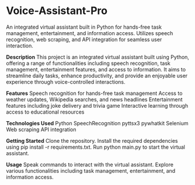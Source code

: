 # Voice-Assistant-Pro
An integrated virtual assistant built in Python for hands-free task management, entertainment, and information access. Utilizes speech recognition, web scraping, and API integration for seamless user interaction.

**Description**
This project is an integrated virtual assistant built using Python, offering a range of functionalities including speech recognition, task management, entertainment features, and access to information. It aims to streamline daily tasks, enhance productivity, and provide an enjoyable user experience through voice-controlled interactions.

**Features**
Speech recognition for hands-free task management
Access to weather updates, Wikipedia searches, and news headlines
Entertainment features including joke delivery and trivia game
Interactive learning through access to educational resources

**Technologies Used**
Python
SpeechRecognition
pyttsx3
pywhatkit
Selenium
Web scraping
API integration

**Getting Started**
Clone the repository.
Install the required dependencies using pip install -r requirements.txt.
Run python main.py to start the virtual assistant.

**Usage**
Speak commands to interact with the virtual assistant.
Explore various functionalities including task management, entertainment, and information access.
